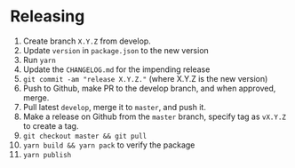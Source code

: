 # Releasing

1. Create branch `X.Y.Z` from develop.
2. Update `version` in `package.json` to the new version
3. Run `yarn`
4. Update the `CHANGELOG.md` for the impending release
5. `git commit -am "release X.Y.Z."` (where X.Y.Z is the new version)
6. Push to Github, make PR to the develop branch, and when approved, merge.
7. Pull latest `develop`, merge it to `master`, and push it.
8. Make a release on Github from the `master` branch, specify tag as `vX.Y.Z` to create a tag.
9. `git checkout master && git pull`
10. `yarn build && yarn pack` to verify the package
11. `yarn publish`
